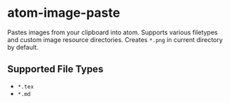 # atom-image-paste
Pastes images from your clipboard into atom. Supports various filetypes and custom image resource directories. Creates `*.png` in current directory by default.

## Supported File Types
* `*.tex`
* `*.md`
